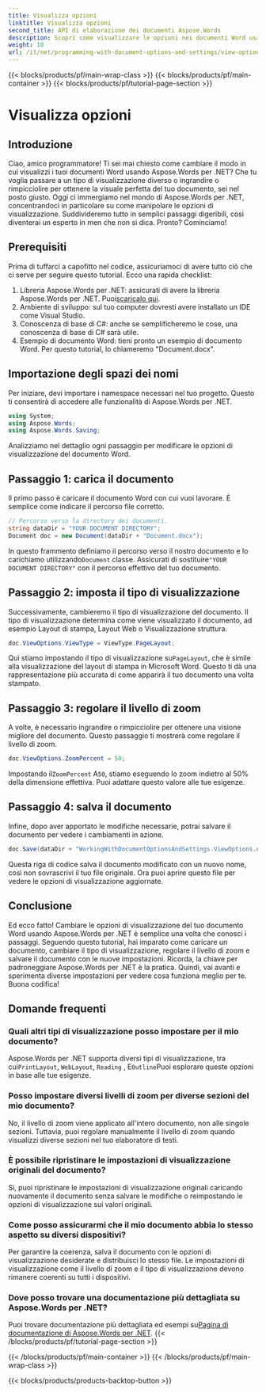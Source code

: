 ```yaml
---
title: Visualizza opzioni
linktitle: Visualizza opzioni
second_title: API di elaborazione dei documenti Aspose.Words
description: Scopri come visualizzare le opzioni nei documenti Word usando Aspose.Words per .NET. Questa guida riguarda l'impostazione dei tipi di visualizzazione, la regolazione dei livelli di zoom e il salvataggio del documento.
weight: 10
url: /it/net/programming-with-document-options-and-settings/view-options/
---
```


{{< blocks/products/pf/main-wrap-class >}}
{{< blocks/products/pf/main-container >}}
{{< blocks/products/pf/tutorial-page-section >}}

# Visualizza opzioni

## Introduzione

Ciao, amico programmatore! Ti sei mai chiesto come cambiare il modo in cui visualizzi i tuoi documenti Word usando Aspose.Words per .NET? Che tu voglia passare a un tipo di visualizzazione diverso o ingrandire o rimpicciolire per ottenere la visuale perfetta del tuo documento, sei nel posto giusto. Oggi ci immergiamo nel mondo di Aspose.Words per .NET, concentrandoci in particolare su come manipolare le opzioni di visualizzazione. Suddivideremo tutto in semplici passaggi digeribili, così diventerai un esperto in men che non si dica. Pronto? Cominciamo!

## Prerequisiti

Prima di tuffarci a capofitto nel codice, assicuriamoci di avere tutto ciò che ci serve per seguire questo tutorial. Ecco una rapida checklist:

1.  Libreria Aspose.Words per .NET: assicurati di avere la libreria Aspose.Words per .NET. Puoi[scaricalo qui](https://releases.aspose.com/words/net/).
2. Ambiente di sviluppo: sul tuo computer dovresti avere installato un IDE come Visual Studio.
3. Conoscenza di base di C#: anche se semplificheremo le cose, una conoscenza di base di C# sarà utile.
4. Esempio di documento Word: tieni pronto un esempio di documento Word. Per questo tutorial, lo chiameremo "Document.docx".

## Importazione degli spazi dei nomi

Per iniziare, devi importare i namespace necessari nel tuo progetto. Questo ti consentirà di accedere alle funzionalità di Aspose.Words per .NET.

```csharp
using System;
using Aspose.Words;
using Aspose.Words.Saving;
```

Analizziamo nel dettaglio ogni passaggio per modificare le opzioni di visualizzazione del documento Word.

## Passaggio 1: carica il documento

Il primo passo è caricare il documento Word con cui vuoi lavorare. È semplice come indicare il percorso file corretto.

```csharp
// Percorso verso la directory dei documenti.
string dataDir = "YOUR DOCUMENT DIRECTORY";
Document doc = new Document(dataDir + "Document.docx");
```

 In questo frammento definiamo il percorso verso il nostro documento e lo carichiamo utilizzando`Document` classe. Assicurati di sostituire`"YOUR DOCUMENT DIRECTORY"` con il percorso effettivo del tuo documento.

## Passaggio 2: imposta il tipo di visualizzazione

Successivamente, cambieremo il tipo di visualizzazione del documento. Il tipo di visualizzazione determina come viene visualizzato il documento, ad esempio Layout di stampa, Layout Web o Visualizzazione struttura.

```csharp
doc.ViewOptions.ViewType = ViewType.PageLayout;
```

 Qui stiamo impostando il tipo di visualizzazione su`PageLayout`, che è simile alla visualizzazione del layout di stampa in Microsoft Word. Questo ti dà una rappresentazione più accurata di come apparirà il tuo documento una volta stampato.

## Passaggio 3: regolare il livello di zoom

A volte, è necessario ingrandire o rimpicciolire per ottenere una visione migliore del documento. Questo passaggio ti mostrerà come regolare il livello di zoom.

```csharp
doc.ViewOptions.ZoomPercent = 50;
```

 Impostando il`ZoomPercent` A`50`, stiamo eseguendo lo zoom indietro al 50% della dimensione effettiva. Puoi adattare questo valore alle tue esigenze.

## Passaggio 4: salva il documento

Infine, dopo aver apportato le modifiche necessarie, potrai salvare il documento per vedere i cambiamenti in azione.

```csharp
doc.Save(dataDir + "WorkingWithDocumentOptionsAndSettings.ViewOptions.docx");
```

Questa riga di codice salva il documento modificato con un nuovo nome, così non sovrascrivi il tuo file originale. Ora puoi aprire questo file per vedere le opzioni di visualizzazione aggiornate.

## Conclusione

Ed ecco fatto! Cambiare le opzioni di visualizzazione del tuo documento Word usando Aspose.Words per .NET è semplice una volta che conosci i passaggi. Seguendo questo tutorial, hai imparato come caricare un documento, cambiare il tipo di visualizzazione, regolare il livello di zoom e salvare il documento con le nuove impostazioni. Ricorda, la chiave per padroneggiare Aspose.Words per .NET è la pratica. Quindi, vai avanti e sperimenta diverse impostazioni per vedere cosa funziona meglio per te. Buona codifica!

## Domande frequenti

### Quali altri tipi di visualizzazione posso impostare per il mio documento?

 Aspose.Words per .NET supporta diversi tipi di visualizzazione, tra cui`PrintLayout`, `WebLayout`, `Reading` , E`Outline`Puoi esplorare queste opzioni in base alle tue esigenze.

### Posso impostare diversi livelli di zoom per diverse sezioni del mio documento?

No, il livello di zoom viene applicato all'intero documento, non alle singole sezioni. Tuttavia, puoi regolare manualmente il livello di zoom quando visualizzi diverse sezioni nel tuo elaboratore di testi.

### È possibile ripristinare le impostazioni di visualizzazione originali del documento?

Sì, puoi ripristinare le impostazioni di visualizzazione originali caricando nuovamente il documento senza salvare le modifiche o reimpostando le opzioni di visualizzazione sui valori originali.

### Come posso assicurarmi che il mio documento abbia lo stesso aspetto su diversi dispositivi?

Per garantire la coerenza, salva il documento con le opzioni di visualizzazione desiderate e distribuisci lo stesso file. Le impostazioni di visualizzazione come il livello di zoom e il tipo di visualizzazione devono rimanere coerenti su tutti i dispositivi.

### Dove posso trovare una documentazione più dettagliata su Aspose.Words per .NET?

 Puoi trovare documentazione più dettagliata ed esempi su[Pagina di documentazione di Aspose.Words per .NET](https://reference.aspose.com/words/net/).
{{< /blocks/products/pf/tutorial-page-section >}}

{{< /blocks/products/pf/main-container >}}
{{< /blocks/products/pf/main-wrap-class >}}

{{< blocks/products/products-backtop-button >}}
